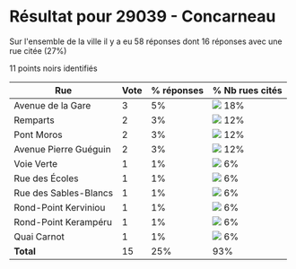# Résultat pour 29039 - Concarneau

Sur l'ensemble de la ville il y a eu 58 réponses dont 16 réponses avec une rue citée (27%)

11 points noirs identifiés

| Rue | Vote | % réponses | % Nb rues cités|
|-----|------|------------|----------------|
| Avenue de la Gare | 3 | 5% | <img src="../../img/bar_18.gif" />&nbsp;18%|
| Remparts | 2 | 3% | <img src="../../img/bar_12.gif" />&nbsp;12%|
| Pont Moros | 2 | 3% | <img src="../../img/bar_12.gif" />&nbsp;12%|
| Avenue Pierre Guéguin | 2 | 3% | <img src="../../img/bar_12.gif" />&nbsp;12%|
| Voie Verte | 1 | 1% | <img src="../../img/bar_6.gif" />&nbsp;6%|
| Rue des Écoles | 1 | 1% | <img src="../../img/bar_6.gif" />&nbsp;6%|
| Rue des Sables-Blancs | 1 | 1% | <img src="../../img/bar_6.gif" />&nbsp;6%|
| Rond-Point Kerviniou | 1 | 1% | <img src="../../img/bar_6.gif" />&nbsp;6%|
| Rond-Point Kerampéru | 1 | 1% | <img src="../../img/bar_6.gif" />&nbsp;6%|
| Quai Carnot | 1 | 1% | <img src="../../img/bar_6.gif" />&nbsp;6%|
| **Total** | 15 | 25% | 93%|
